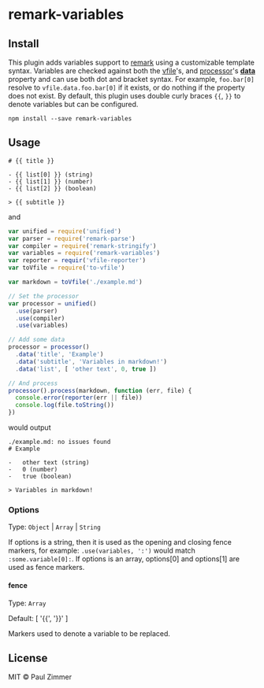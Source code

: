 # remark-variables

## Install

This plugin adds variables support to [remark](https://github.com/remarkjs/remark) using a customizable template syntax. Variables are checked against both the [vfile](https://github.com/vfile/vfile#vfiledata)'s, and [processor](https://github.com/unifiedjs/unified#processordatakey-value)'s **[data](https://github.com/vfile/vfile#vfiledata)** property and can use both dot and bracket syntax. For example, `foo.bar[0]` resolve to `vfile.data.foo.bar[0]` if it exists, or do nothing if the property does not exist. By default, this plugin uses double curly braces `{{`, `}}` to denote variables but can be configured.

```
npm install --save remark-variables
```

## Usage

```
# {{ title }}

- {{ list[0] }} (string)
- {{ list[1] }} (number)
- {{ list[2] }} (boolean)

> {{ subtitle }}
```
and

```js
var unified = require('unified')
var parser = require('remark-parse')
var compiler = require('remark-stringify')
var variables = require('remark-variables')
var reporter = requir('vfile-reporter')
var toVfile = require('to-vfile')

var markdown = toVfile('./example.md')

// Set the processor
var processor = unified()
  .use(parser)
  .use(compiler)
  .use(variables)

// Add some data
processor = processor()
  .data('title', 'Example')
  .data('subtitle', 'Variables in markdown!')
  .data('list', [ 'other text', 0, true ])

// And process
processor().process(markdown, function (err, file) {
  console.error(reporter(err || file))
  console.log(file.toString())
})
```

would output

```
./example.md: no issues found
# Example

-   other text (string)
-   0 (number)
-   true (boolean)

> Variables in markdown!
```

### Options

Type: `Object` | `Array` | `String`

If options is a string, then it is used as the opening and closing fence markers, for example: `.use(variables, ':')` would match `:some.variable[0]:`. If options is an array, options[0] and options[1] are used as fence markers.

#### fence

Type: `Array`

Default: [ '{{', '}}' ]

Markers used to denote a variable to be replaced.

## License

MIT &copy; Paul Zimmer
